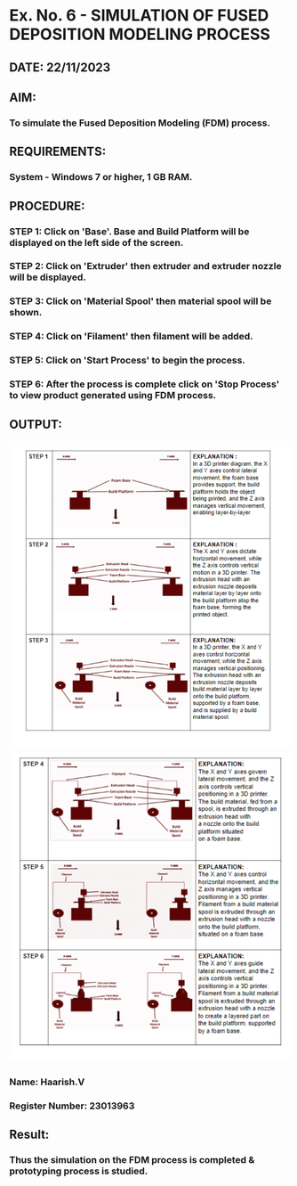 # Ex. No. 6 - SIMULATION OF FUSED DEPOSITION MODELING PROCESS

## DATE: 22/11/2023
## AIM:
### To simulate the Fused Deposition Modeling (FDM) process.

## REQUIREMENTS:
### System - Windows 7 or higher, 1 GB RAM.

## PROCEDURE:
### STEP 1: Click on 'Base'. Base and Build Platform will be displayed on the left side of the screen.
### STEP 2: Click on 'Extruder' then extruder and extruder nozzle will be displayed.
### STEP 3: Click on 'Material Spool' then material spool will be shown.
### STEP 4: Click on 'Filament' then filament will be added.
### STEP 5: Click on 'Start Process' to begin the process.
### STEP 6: After the process is complete click on 'Stop Process' to view product generated using FDM process.

## OUTPUT:
![output](/img1.png)
![output](/img2.png)


### Name: Haarish.V
### Register Number: 23013963

## Result:
### Thus the simulation on the FDM process is completed & prototyping process is studied.

